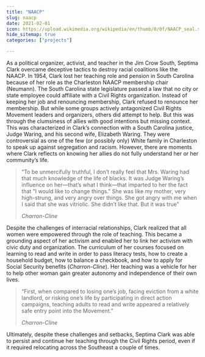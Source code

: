 ```yaml
---
title: "NAACP"
slug: naacp
date: 2021-02-01
icon: https://upload.wikimedia.org/wikipedia/en/thumb/0/0f/NAACP_seal.svg/1920px-NAACP_seal.svg.png
hide_sitemap: true
categories: ["projects"]

---
```


As a political organizer, activist, and teacher in the Jim Crow South, Septima Clark overcame deceptive tactics to destroy racial coalitions like the NAACP.
In 1954, Clark lost her teaching role and pension in South Carolina because of her role as the Charleston NAACP
membership chair (Neumann).
The South Carolina state legislature passed a law that no city or state employee could affiliate with a Civil Rights organization.
Instead of keeping her job and renouncing membership, Clark refused to renounce her membership.
But while some groups actively antagonized Civil Rights Movement leaders and organizers, others did attempt to help.
But this was through the clumsiness of allies with good intentions but missing context.
This was characterized in Clark’s connection with a South Carolina justice, Judge Waring, and his second wife, Elizabeth Waring.
They were controversial as one of the few (or possibly only) White family in Charleston to speak up against segregation and racism.
However, there are moments where Clark reflects on knowing her allies do not fully understand her or her community’s life.

> “To be unmercifully truthful, I don’t really feel that Mrs. Waring had that much knowledge of the life of blacks.
> It was Judge Waring’s influence on her—that’s what I think—that imparted to her the fact that "I would like to change things."
> She was like my mother, very high-strung, and very angry over things.
> She got angry with me when I said that she was vitriolic.
> She didn’t like that. But it was true”
>
> _Charron-Cline_

Despite the challenges of interracial relationships, Clark realized that all women were empowered through the role of teaching.
This became a grounding aspect of her activism and enabled her to link her activism with civic duty and organization.
The curriculum of her courses focused on learning to read and write in order to pass literacy tests, how to create a household budget, how to balance a checkbook, and how to apply for Social Security benefits (_Charron-Cline_).
Her teaching was a vehicle for her to help other woman gain greater autonomy and independence of their own lives.

> “First, when compared to losing one’s job, facing eviction from a white landlord, or risking one’s life by participating in direct action campaigns, teaching adults to read and write appeared a relatively safe entry point into the Movement.”
>
> _Charron-Cline_

Ultimately, despite these challenges and setbacks, Septima Clark was able to persist and continue her teaching through the Civil Rights period, even if it required relocating across the Southeast a couple of times.
